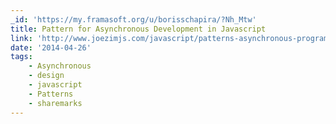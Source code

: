 ```yaml
---
_id: 'https://my.framasoft.org/u/borisschapira/?Nh_Mtw'
title: Pattern for Asynchronous Development in Javascript
link: 'http://www.joezimjs.com/javascript/patterns-asynchronous-programming-promises/'
date: '2014-04-26'
tags:
    - Asynchronous
    - design
    - javascript
    - Patterns
    - sharemarks
---
```


<div class="markdown"><p></p></div>
